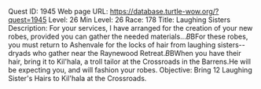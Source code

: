 Quest ID: 1945
Web page URL: https://database.turtle-wow.org/?quest=1945
Level: 26
Min Level: 26
Race: 178
Title: Laughing Sisters
Description: For your services, I have arranged for the creation of your new robes, provided you can gather the needed materials...$B$BFor these robes, you must return to Ashenvale for the locks of hair from laughing sisters--dryads who gather near the Raynewood Retreat.$B$BWhen you have their hair, bring it to Kil'hala, a troll tailor at the Crossroads in the Barrens.He will be expecting you, and will fashion your robes.
Objective: Bring 12 Laughing Sister's Hairs to Kil'hala at the Crossroads.
